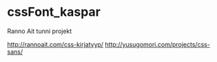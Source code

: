 # cssFont_kaspar
Ranno Ait tunni projekt

http://rannoait.com/css-kirjatyyp/
http://yusugomori.com/projects/css-sans/